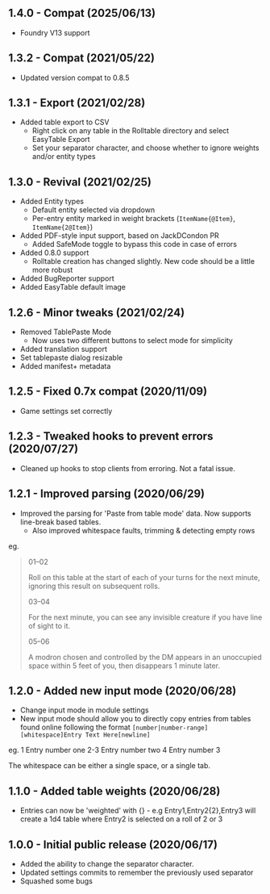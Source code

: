 ## 1.4.0 - Compat (2025/06/13)
* Foundry V13 support

## 1.3.2 - Compat (2021/05/22)
* Updated version compat to 0.8.5

## 1.3.1 - Export (2021/02/28)

* Added table export to CSV
  * Right click on any table in the Rolltable directory and select EasyTable Export
  * Set your separator character, and choose whether to ignore weights and/or entity types

## 1.3.0 - Revival (2021/02/25)

* Added Entity types
  * Default entity selected via dropdown
  * Per-entry entity marked in weight brackets (`ItemName{@Item}`, `ItemName{2@Item}`)
* Added PDF-style input support, based on JackDCondon PR
  * Added SafeMode toggle to bypass this code in case of errors
* Added 0.8.0 support
  * Rolltable creation has changed slightly. New code should be a little more robust
* Added BugReporter support
* Added EasyTable default image

## 1.2.6 - Minor tweaks (2021/02/24)

* Removed TablePaste Mode
  * Now uses two different buttons to select mode for simplicity
* Added translation support
* Set tablepaste dialog resizable
* Added manifest+ metadata

## 1.2.5 - Fixed 0.7x compat (2020/11/09)

* Game settings set correctly

## 1.2.3 - Tweaked hooks to prevent errors (2020/07/27)

* Cleaned up hooks to stop clients from erroring. Not a fatal issue.

## 1.2.1 - Improved parsing (2020/06/29)

* Improved the parsing for 'Paste from table mode' data. Now supports line-break based tables.
  * Also improved whitespace faults, trimming & detecting empty rows

eg.

> 01–02
> 
> Roll on this table at the start of each of your turns for the next minute, ignoring this result on subsequent rolls.
> 
> 03–04
> 
> For the next minute, you can see any invisible creature if you have line of sight to it.
> 
> 05–06
> 
> A modron chosen and controlled by the DM appears in an unoccupied space within 5 feet of you, then disappears 1 minute later.


## 1.2.0 - Added new input mode (2020/06/28)

* Change input mode in module settings
* New input mode should allow you to directly copy entries from tables found online following the format `[number|number-range][whitespace]Entry Text Here[newline]`

eg.
1    Entry number one
2-3    Entry number two
4    Entry number 3

The whitespace can be either a single space, or a single tab.

## 1.1.0 - Added table weights (2020/06/28)

* Entries can now be 'weighted' with {} - e.g Entry1,Entry2{2},Entry3 will create a 1d4 table where Entry2 is selected on a roll of 2 or 3

## 1.0.0 - Initial public release (2020/06/17)

* Added the ability to change the separator character.
* Updated settings commits to remember the previously used separator
* Squashed some bugs
